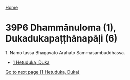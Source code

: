 
[Home](/)

# 39P6 Dhammānuloma (1), Dukadukapaṭṭhānapāḷi (6)

1\. Namo tassa Bhagavato Arahato Sammāsambuddhassa.

* [1 Hetuduka, Duka](/tipitaka/39P6/1.md)

[Go to next page (1 Hetuduka, Duka)](/tipitaka/39P6/1.md)


